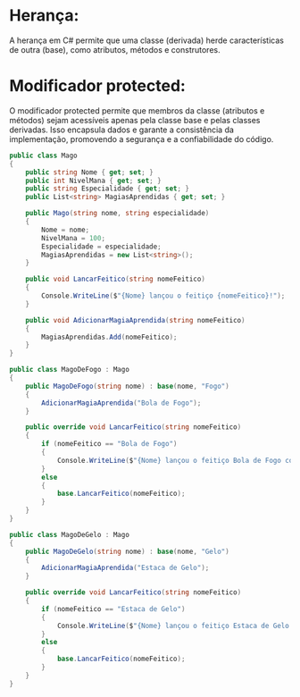 # Herança:

A herança em C# permite que uma classe (derivada) herde características de outra (base), como atributos, métodos e construtores.

# Modificador protected:
O modificador protected permite que membros da classe (atributos e métodos) sejam acessíveis apenas pela classe base e pelas classes derivadas. Isso encapsula dados e garante a consistência da implementação, promovendo a segurança e a confiabilidade do código.

```c#
public class Mago
{
    public string Nome { get; set; }
    public int NivelMana { get; set; }
    public string Especialidade { get; set; }
    public List<string> MagiasAprendidas { get; set; }

    public Mago(string nome, string especialidade)
    {
        Nome = nome;
        NivelMana = 100;
        Especialidade = especialidade;
        MagiasAprendidas = new List<string>();
    }

    public void LancarFeitico(string nomeFeitico)
    {
        Console.WriteLine($"{Nome} lançou o feitiço {nomeFeitico}!");
    }

    public void AdicionarMagiaAprendida(string nomeFeitico)
    {
        MagiasAprendidas.Add(nomeFeitico);
    }
}

```
```c#
public class MagoDeFogo : Mago
{
    public MagoDeFogo(string nome) : base(nome, "Fogo")
    {
        AdicionarMagiaAprendida("Bola de Fogo");
    }

    public override void LancarFeitico(string nomeFeitico)
    {
        if (nomeFeitico == "Bola de Fogo")
        {
            Console.WriteLine($"{Nome} lançou o feitiço Bola de Fogo com fúria ardente!");
        }
        else
        {
            base.LancarFeitico(nomeFeitico);
        }
    }
}

```
```c#
public class MagoDeGelo : Mago
{
    public MagoDeGelo(string nome) : base(nome, "Gelo")
    {
        AdicionarMagiaAprendida("Estaca de Gelo");
    }

    public override void LancarFeitico(string nomeFeitico)
    {
        if (nomeFeitico == "Estaca de Gelo")
        {
            Console.WriteLine($"{Nome} lançou o feitiço Estaca de Gelo com poder congelante!");
        }
        else
        {
            base.LancarFeitico(nomeFeitico);
        }
    }
}

```